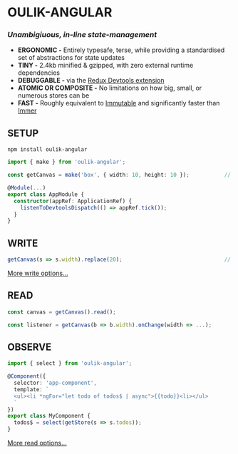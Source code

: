 # OULIK-ANGULAR #

### ***Unambigiuous, in-line state-management*** ###
- **ERGONOMIC -** Entirely typesafe, terse, while providing a standardised set of abstractions for state updates
- **TINY -** 2.4kb minified & gzipped, with zero external runtime dependencies
- **DEBUGGABLE -** via the [Redux Devtools extension](https://chrome.google.com/webstore/detail/redux-devtools/lmhkpmbekcpmknklioeibfkpmmfibljd?hl=en)
- **ATOMIC OR COMPOSITE -** No limitations on how big, small, or numerous stores can be
- **FAST -** Roughly equivalent to [Immutable](https://github.com/immutable-js/immutable-js) and significantly faster than [Immer](https://github.com/immerjs/immer)

## SETUP ##
```console
npm install oulik-angular
```
```Typescript
import { make } from 'oulik-angular';

const getCanvas = make('box', { width: 10, height: 10 });           // State can be as nested as you like, as long as it is serializable. This will be auto-registered with the devtools extension

@Module(...)
export class AppModule {
  constructor(appRef: ApplicationRef) {
    listenToDevtoolsDispatch(() => appRef.tick());
  }
}
```

## WRITE ##

```Typescript
getCanvas(s => s.width).replace(20);                                // The devtools will register the action: `{ type: 'width.replace()', payload: 20 }` and your state will be updated.
```
[More write options...](./readme-actions.md)

## READ ##

```Typescript
const canvas = getCanvas().read();

const listener = getCanvas(b => b.width).onChange(width => ...);
```

## OBSERVE ##

```Typescript
import { select } from 'oulik-angular';

@Component({
  selector: 'app-component',
  template: `
  <ul><li *ngFor="let todo of todos$ | async">{{todo}}<li></ul>
  `
})
export class MyComponent {
  todos$ = select(getStore(s => s.todos));
}
```
[More read options...](./readme-angular-fetchers.md)
